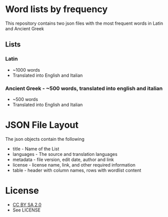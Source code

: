 # Word lists by frequency
This repository contains two json files with the most frequent words in Latin and Ancient Greek

## Lists
### Latin
- ~1000 words
- Translated into English and Italian
### Ancient Greek - ~500 words, translated into english and italian
- ~500 words
- Translated into English and Italian

# JSON File Layout
The json objects contain the following
- title - Name of the List
- languages - The source and translation languages
- metadata - file version, edit date, author and link
- license - license name, link, and other required information
- table - header with column names, rows with wordlist content

# License
- [CC BY SA 2.0](https://creativecommons.org/licenses/by-sa/2.0/)
- See LICENSE